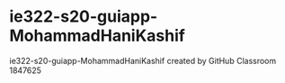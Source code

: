 # ie322-s20-guiapp-MohammadHaniKashif
ie322-s20-guiapp-MohammadHaniKashif created by GitHub Classroom
1847625
